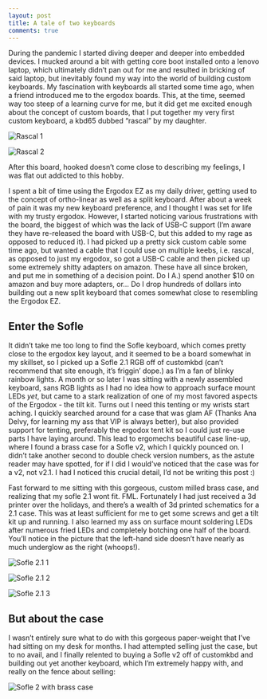 ```yaml
---
layout: post
title: A tale of two keyboards
comments: true
---
```


During the pandemic I started diving deeper and deeper into embedded devices. I mucked around a bit with getting core boot installed onto a lenovo laptop, which ultimately didn’t pan out for me and resulted in bricking of said laptop, but inevitably found my way into the world of building custom keyboards. My fascination with keyboards all started some time ago, when a friend introduced me to the ergodox boards. This, at the time, seemed way too steep of a learning curve for me, but it did get me excited enough about the concept of custom boards, that I put together my very first custom keyboard, a kbd65 dubbed “rascal” by my daughter.

![Rascal 1](https://brewfault.io/images/blog/rascal_1.jpg)

![Rascal 2](https://brewfault.io/images/blog/rascal_2.jpg)

After this board, hooked doesn’t come close to describing my feelings, I was flat out addicted to this hobby.

I spent a bit of time using the Ergodox EZ as my daily driver, getting used to the concept of ortho-linear as well as a split keyboard. After about a week of pain it was my new keyboard preference, and I thought I was set for life with my trusty ergodox. However, I started noticing various frustrations with the board, the biggest of which was the lack of USB-C support (I’m aware they have re-released the board with USB-C, but this added to my rage as opposed to reduced it). I had picked up a pretty sick custom cable some time ago, but wanted a cable that I could use on multiple keebs, i.e. rascal, as opposed to just my ergodox, so got a USB-C cable and then picked up some extremely shitty adapters on amazon. These have all since broken, and put me in something of a decision point. Do I A.) spend another $10 on amazon and buy more adapters, or… Do I drop hundreds of dollars into building out a new split keyboard that comes somewhat close to resembling the Ergodox EZ.

## Enter the Sofle

It didn’t take me too long to find the Sofle keyboard, which comes pretty close to the ergodox key layout, and it seemed to be a board somewhat in my skillset, so I picked up a Sofle 2.1 RGB off of customkbd (can’t recommend that site enough, it’s friggin’ dope.) as I’m a fan of blinky rainbow lights. A month or so later I was sitting with a newly assembled keyboard, sans RGB lights as I had no idea how to approach surface mount LEDs _yet_, but came to a stark realization of one of my most favored aspects of the Ergodox - the tilt kit. Turns out I need this tenting or my wrists start aching. I quickly searched around for a case that was glam AF (Thanks Ana Delvy, for learning my ass that VIP is always better), but also provided support for tenting, preferably the ergodox tent kit so I could just re-use parts I have laying around. This lead to ergomechs beautiful case line-up, where I found a brass case for a Sofle v2, which I quickly pounced on. I didn’t take another second to double check version numbers, as the astute reader may have spotted, for if I did I would’ve noticed that the case was for a v2, not v2.1. I had I noticed this crucial detail, I’d not be writing this post :)

Fast forward to me sitting with this gorgeous, custom milled brass case, and realizing that my sofle 2.1 wont fit. FML. Fortunately I had just received a 3d printer over the holidays, and there’s a wealth of 3d printed schematics for a 2.1 case. This was at least sufficient for me to get some screws and get a tilt kit up and running. I also learned my ass on surface mount soldering LEDs after numerous fried LEDs and completely botching one half of the board. You’ll notice in the picture that the left-hand side doesn’t have nearly as much underglow as the right (whoops!).

![Sofle 2.1 1](https://brewfault.io/images/blog/sofle21_1.jpg)

![Sofle 2.1 2](https://brewfault.io/images/blog/sofle21_2.jpg)

![Sofle 2.1 3](https://brewfault.io/images/blog/sofle21_3.jpg)

## But about the case

I wasn’t entirely sure what to do with this gorgeous paper-weight that I’ve had sitting on my desk for months. I had attempted selling just the case, but to no avail, and I finally relented to buying a Sofle v2 off of customkbd and building out yet another keyboard, which I’m extremely happy with, and really on the fence about selling:

![Sofle 2 with brass case](https://brewfault.io/images/blog/sofle2_brass_1.jpg)
